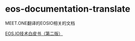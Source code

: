 # eos-documentation-translate


MEET.ONE翻译的EOSIO相关的文档

[EOS.IO技术白皮书（第二版）](EOSIO-whitepaper-2.0-Chinese.md)
